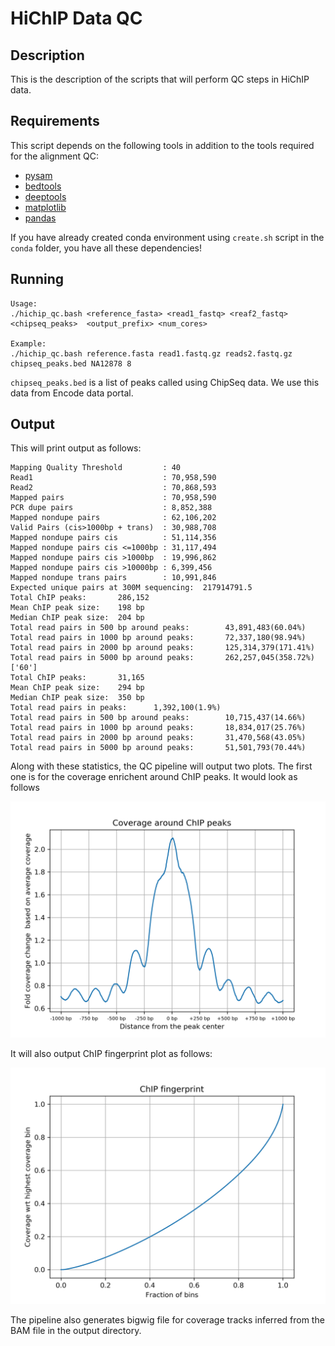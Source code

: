 # HiChIP Data QC 
## Description
This is the description of the scripts that will perform QC steps in HiChIP data.

## Requirements

This script depends on the following tools in addition to the tools required for the alignment QC:

- [pysam](https://pysam.readthedocs.io/en/latest/)
- [bedtools](https://bedtools.readthedocs.io/en/latest/index.html)
- [deeptools](https://deeptools.readthedocs.io/en/develop/)
- [matplotlib](https://matplotlib.org/)
- [pandas](https://pandas.pydata.org/pandas-docs/stable/dsintro.html)

If you have already created conda environment using `create.sh` script in the `conda` folder, you have all these dependencies!

## Running


```
Usage: 
./hichip_qc.bash <reference_fasta> <read1_fastq> <reaf2_fastq>  <chipseq_peaks>  <output_prefix> <num_cores>

Example:
./hichip_qc.bash reference.fasta read1.fastq.gz reads2.fastq.gz chipseq_peaks.bed NA12878 8
```

`chipseq_peaks.bed` is a list of peaks called using ChipSeq data. We use this data from Encode data portal. 

## Output
This will print output as follows: 

```
Mapping Quality Threshold         : 40
Read1                             : 70,958,590
Read2                             : 70,868,593
Mapped pairs                      : 70,958,590
PCR dupe pairs                    : 8,852,388
Mapped nondupe pairs              : 62,106,202
Valid Pairs (cis>1000bp + trans)  : 30,988,708
Mapped nondupe pairs cis          : 51,114,356
Mapped nondupe pairs cis <=1000bp : 31,117,494
Mapped nondupe pairs cis >1000bp  : 19,996,862
Mapped nondupe pairs cis >10000bp : 6,399,456
Mapped nondupe trans pairs        : 10,991,846
Expected unique pairs at 300M sequencing:  217914791.5
Total ChIP peaks:       286,152
Mean ChIP peak size:    198 bp
Median ChIP peak size:  204 bp
Total read pairs in 500 bp around peaks:        43,891,483(60.04%)
Total read pairs in 1000 bp around peaks:       72,337,180(98.94%)
Total read pairs in 2000 bp around peaks:       125,314,379(171.41%)
Total read pairs in 5000 bp around peaks:       262,257,045(358.72%)
['60']
Total ChIP peaks:       31,165
Mean ChIP peak size:    294 bp
Median ChIP peak size:  350 bp
Total read pairs in peaks:      1,392,100(1.9%)
Total read pairs in 500 bp around peaks:        10,715,437(14.66%)
Total read pairs in 1000 bp around peaks:       18,834,017(25.76%)
Total read pairs in 2000 bp around peaks:       31,470,568(43.05%)
Total read pairs in 5000 bp around peaks:       51,501,793(70.44%)
```

Along with these statistics, the QC pipeline will output two plots. The first one is for the coverage enrichent around ChIP peaks. It would look as follows


![ChIP Enrichment Plot ](chip_enrichment_plot.png)

It will also output ChIP fingerprint plot as follows:

![ChIP Fingerprint Plot ](plot_fingerprint.png)

The pipeline also generates bigwig file for coverage tracks inferred from the BAM file in the output directory. 
